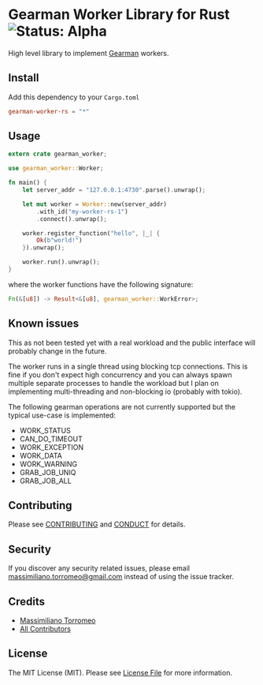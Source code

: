 # Gearman Worker Library for Rust ![Status: Alpha](https://img.shields.io/badge/status-alpha-red.svg?longCache=true&style=flat-square "Status: Alpha")

High level library to implement [Gearman] workers.

## Install

Add this dependency to your `Cargo.toml`

```toml
gearman-worker-rs = "*"
```

## Usage

```rs
extern crate gearman_worker;

use gearman_worker::Worker;

fn main() {
    let server_addr = "127.0.0.1:4730".parse().unwrap();

    let mut worker = Worker::new(server_addr)
        .with_id("my-worker-rs-1")
        .connect().unwrap();

    worker.register_function("hello", |_| {
        Ok(b"world!")
    }).unwrap();

    worker.run().unwrap();
}
```

where the worker functions have the following signature:
```rs
Fn(&[u8]) -> Result<&[u8], gearman_worker::WorkError>;
```

## Known issues

This as not been tested yet with a real workload and the public interface will probably change in the future.

The worker runs in a single thread using blocking tcp connections. This is fine if you don't expect high concurrency and you can always spawn multiple separate processes to handle the workload but I plan on implementing multi-threading and non-blocking io (probably with tokio).

The following gearman operations are not currently supported but the typical use-case is implemented:

- WORK_STATUS
- CAN_DO_TIMEOUT
- WORK_EXCEPTION
- WORK_DATA
- WORK_WARNING
- GRAB_JOB_UNIQ
- GRAB_JOB_ALL


## Contributing

Please see [CONTRIBUTING](CONTRIBUTING.md) and [CONDUCT](CONDUCT.md) for details.

## Security

If you discover any security related issues, please email massimiliano.torromeo@gmail.com instead of using the issue tracker.

## Credits

- [Massimiliano Torromeo][link-author]
- [All Contributors][link-contributors]

## License

The MIT License (MIT). Please see [License File](LICENSE) for more information.

[Gearman]: http://gearman.org/
[link-author]: https://github.com/mtorromeo
[link-contributors]: https://github.com/mtorromeo/gearman-worker-rs/graphs/contributors
